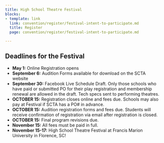 ```yaml
---
title: High School Theatre Festival
blocks:
- template: link
  link: convention/register/festival-intent-to-participate.md
  title: Register
  page: convention/register/festival-intent-to-participate.md

---
```

## Deadlines for the Festival

* **May 1:** Online Registration opens
* **September 6:** Audition Forms available for download on the SCTA website
* **September 30:** Facebook Live Schedule Draft. Only those schools who have paid or submitted PO for their play registration and membership renewal are allowed in the draft. Tech specs sent to performing theatres.
* **OCTOBER 15:** Registration closes online and fees due. Schools may also pay at Festival if SCTA has a PO# in advance.
* **OCTOBER 15:** Audition registration forms and fees due. Students will receive confirmation of registration via email after registration is closed.
* **OCTOBER 15:** Final program revisions due.
* **November 15:** All fees must be paid in full.
* **November 15-17:** High School Theatre Festival at Francis Marion University in Florence, SC!